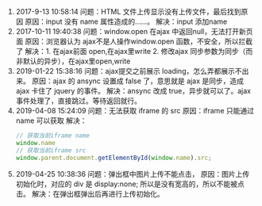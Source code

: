 1. 2017-9-13 10:58:14
      问题：HTML 文件上传显示没有上传文件，最后找到原因
      原因：input 没有 name 属性造成的……。
      解决：input 添加name
2. 2017-10-11 19:40:38
      问题：window.open 在ajax 中返回null，无法打开新页面
      原因：浏览器认为 ajax不是人操作window.open 函数，不安全，所以拦截了
      解决：1. 在ajax前面 open,在ajax里write
            2. 修改ajax 同步参数为同步（而非默认的异步），在ajax里open,write
3. 2019-01-22 15:38:16
      问题：ajax提交之前展示 loading，怎么弄都展示不出来。
      原因：ajax 的 ansync 设置成 false 了，意思就是 ajax 是同步，造成 ajax 卡住了 jquery 的事件。
      解决：ansync 改成 true，异步就可以了。ajax 事件处理了，直接跳过。等待返回就行。
4. 2019-04-08 15:24:09
      问题：无法获取 iframe 的 src
      原因：iframe 只能通过 name 可以获取
      解决：
      ```javascript
      // 获取当前iframe name
      window.name
      // 获取当前iframe src
      window.parent.document.getElementById(window.name).src;
      ```
5. 2019-04-25 10:38:36
      问题：弹出框中图片上传不能点击，
      原因：图片上传初始化时，对应的 div 是 display:none; 所以是没有宽高的，所以不能被点击。
      解决：在弹出框弹出后再进行上传初始化。